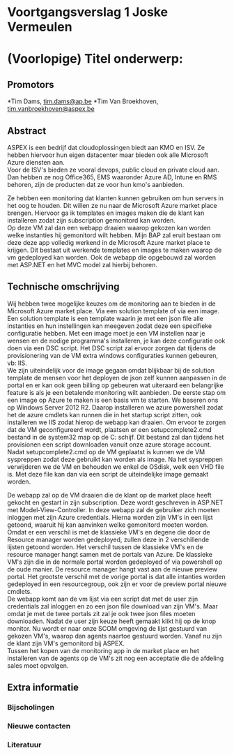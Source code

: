 # Voortgangsverslag 1 **Joske Vermeulen**
# (Voorlopige) Titel onderwerp:
## Promotors  
*Tim Dams, tim.dams@ap.be  *Tim Van Broekhoven, tim.vanbroekhoven@aspex.be
<!--Zet hier alle namen+email van je verschillende promotors (stagebegeleider, stagementor). Zeker in vet zetten indien er veranderingen hebben plaatsgevonden-->
## Abstract
<!--Het abstract is een samenvatting van je totale bachelorproef, inclusief reeds gekende resultaten-->


ASPEX is een bedrijf dat cloudoplossingen biedt aan KMO en ISV. Ze hebben hiervoor hun eigen datacenter maar bieden ook alle Microsoft Azure diensten aan.  
Voor de ISV's bieden ze vooral devops, public cloud en private cloud aan. Dan hebben ze nog Office365, EMS waaronder Azure AD, Intune en RMS behoren, zijn de producten dat ze voor hun kmo's aanbieden.

Ze hebben een monitoring dat klanten kunnen gebruiken om hun servers in het oog te houden. Dit willen ze nu naar de Microsoft Azure market place brengen. Hiervoor ga ik templates en images maken die de klant kan installeren zodat zijn subscription gemonitord kan worden.  
Op deze VM zal dan een webapp draaien waarop gekozen kan worden welke instanties hij gemonitord wilt hebben. Mijn BAP zal eruit bestaan om deze deze app volledig werkend in de Microsoft Azure market place te krijgen. Dit bestaat uit werkende templates en images te maken waarop de vm gedeployed kan worden. Ook de webapp die opgebouwd zal worden met ASP.NET en het MVC model zal hierbij behoren.

## Technische omschrijving
<!--Technische omschrijving van de evolutie van het project tijdens de betrokken periode, met aanduiding van de reeds bekomen resultaten en een planning voor de verdere uitwerking, welke problemen zijn ondervonden en hun oplossingen:-->
<!--Minimum 3000 woorden-->


Wij hebben twee mogelijke keuzes om de monitoring aan te bieden in de Microsoft Azure market place. Via een solution template of via een image. Een solution template is een template waarin je met een json file alle instanties en hun instellingen kan meegeven zodat deze een specifieke configuratie hebben. Met een image moet je een VM instellen naar je wensen en de nodige programma's installeren, je kan deze configuratie ook doen via een DSC script. Het DSC script zal ervoor zorgen dat tijdens de provisionering van de VM extra windows configuraties kunnen gebeuren, vb: IIS.  
We zijn uiteindelijk voor de image gegaan omdat blijkbaar bij de solution template de mensen voor het deployen de json zelf kunnen aanpassen in de portal en er kan ook geen billing op gebeuren wat uiteraard een belangrijke feature is als je een betalende monitoring wilt aanbieden.
De eerste stap om een image op Azure te maken is een basis vm te starten. We baseren ons op Windows Server 2012 R2. Daarop installeren we azure powershell zodat het de azure cmdlets kan runnen die in het startup script zitten, ook installeren we IIS zodat hierop de webapp kan draaien. Om ervoor te zorgen dat de VM geconfigureerd wordt, plaatsen er een setupcomplete2.cmd bestand in de system32 map op de C: schijf. 
Dit bestand zal dan tijdens het provisionen een script downloaden vanuit onze azure storage account. Nadat setupcomplete2.cmd op de VM geplaatst is kunnen we de VM syspreppen zodat deze gebruikt kan worden als image. Na het syspreppen verwijderen we de VM en behouden we enkel de OSdisk, welk een VHD file is. Met deze file kan dan via een script de uiteindelijke image gemaakt worden.   

De webapp zal op de VM draaien die de klant op de market place heeft gekocht en gestart in zijn subscription. Deze wordt geschreven in ASP.NET met Model-View-Controller. In deze webapp zal de gebruiker zich moeten inloggen met zijn Azure credentials. Hierna worden zijn VM's in een lijst getoond, waaruit hij kan aanvinken welke gemonitord moeten worden. Omdat er een verschil is met de klassieke VM's en degene die door de Resource manager worden gedeployed, zullen deze in 2 verschillende lijsten getoond worden. Het verschil tussen de klassieke VM's en de resource manager hangt samen met de portals van Azure. De klassieke VM's zijn die in de normale portal worden gedeployed of via powershell op de oude manier. De resource manager hangt vast aan de nieuwe preview portal. Het grootste verschil met de vorige portal is dat alle intanties worden gedeployed in een resourcegroup, ook zijn er voor de preview portal nieuwe cmdlets.  
De webapp komt aan de vm lijst via een script dat met de user zijn credentials zal inloggen en zo een json file download van zijn VM's. Maar omdat je met de twee portals zit zal je ook twee json files moeten downloaden. Nadat de user zijn keuze heeft gemaakt klikt hij op de knop monitor. Nu wordt er naar onze SCOM omgeving de lijst gestuurd van gekozen VM's, waarop dan agents naartoe gestuurd worden. Vanaf nu zijn de klant zijn VM's gemonitord bij ASPEX.  
Tussen het kopen van de monitoring app in de market place en het installeren van de agents op de VM's zit nog een acceptatie die de afdeling sales moet opvolgen.
## Extra informatie
### Bijscholingen
<!--Bijgewoonde seminaries, presentaties, workshops, bedrijfsbezoeken etc in deze periode (onderwerp, datum, korte samenvatting en beoordeling)-->

### Nieuwe contacten
<!--Nieuwe contacten gemaakt in deze periode (naam, voornaam, e-mail, telefoonnummer, bedrijf, functie, relevantie voor het werk)-->

### Literatuur
<!--Nieuwe contacten gemaakt in deze periode (naam, voornaam, e-mail, telefoonnummer, bedrijf, functie, relevantie voor het onderzoek)-->
